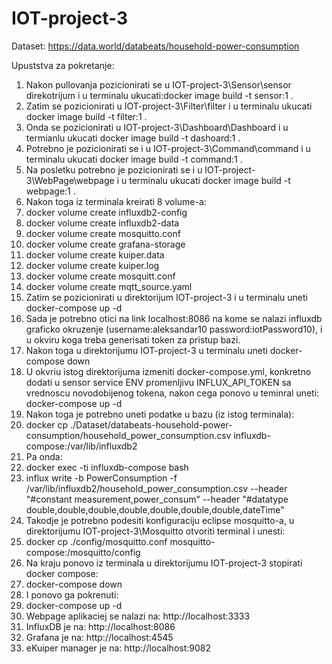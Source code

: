 # IOT-project-3

Dataset:
https://data.world/databeats/household-power-consumption

Upuststva za pokretanje:
1. Nakon pullovanja pozicionirati se u IOT-project-3\Sensor\sensor direkotrijum i u terminalu ukucati:docker image build -t sensor:1 .
2. Zatim se pozicionirati u IOT-project-3\Filter\filter i u terminalu ukucati docker image build -t filter:1 .
3. Onda se pozicionirati u IOT-project-3\Dashboard\Dashboard i u termianlu ukucati docker image build -t dashoard:1 .
4. Potrebno je pozicionirati se i u IOT-project-3\Command\command i u terminalu ukucati docker image build -t command:1 .
5. Na posletku potrebno je pozicionirati se i u IOT-project-3\WebPage\webpage i u terminalu ukucati docker image build -t webpage:1 .
6. Nakon toga iz terminala kreirati 8 volume-a:
7. docker volume create influxdb2-config
8. docker volume create influxdb2-data
9. docker volume create mosquitto.conf
10. docker volume create grafana-storage
11. docker volume create kuiper.data
12. docker volume create kuiper.log
13. docker volume create mosquitt.conf
14. docker volume create mqtt_source.yaml
15. Zatim se pozicionirati u direktorijum IOT-project-3 i u terminalu uneti docker-compose up -d
16. Sada je potrebno otici na link localhost:8086 na kome se nalazi influxdb graficko okruzenje (username:aleksandar10 password:iotPassword10), i u okviru koga treba generisati token za pristup bazi.
17. Nakon toga u direktorijumu IOT-project-3 u terminalu uneti docker-compose down
18. U okvriu istog direktorijuma izmeniti docker-compose.yml, konkretno dodati u sensor service ENV promenljivu INFLUX_API_TOKEN sa vrednoscu novodobijenog tokena, nakon cega ponovo u teminral uneti: docker-compose up -d
19. Nakon toga je potrebno uneti podatke u bazu (iz istog terminala):
20. docker cp ./Dataset/databeats-household-power-consumption/household_power_consumption.csv influxdb-compose:/var/lib/influxdb2
21. Pa onda:
22. docker exec -ti influxdb-compose bash
23. influx write -b PowerConsumption -f /var/lib/influxdb2/household_power_consumption.csv --header "#constant measurement,power_consum" --header "#datatype double,double,double,double,double,double,double,dateTime"
24. Takodje je potrebno podesiti konfiguraciju eclipse mosquitto-a, u direktorijumu IOT-project-3\Mosquitto otvoriti terminal i unesti:
25. docker cp ./config/mosquitto.conf mosquitto-compose:/mosquitto/config
26. Na kraju ponovo iz terminala u direktorijumu IOT-project-3 stopirati docker compose:
27. docker-compose down
28. I ponovo ga pokrenuti:
29. docker-compose up -d
30. Webpage aplikaciej se nalazi na: http://localhost:3333
31. InfluxDB je na: http://localhost:8086
32. Grafana je na: http://localhost:4545
33. eKuiper manager je na: http://localhost:9082
